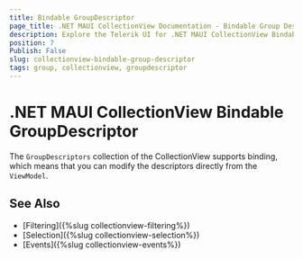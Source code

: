 ```yaml
---
title: Bindable GroupDescriptor
page_title: .NET MAUI CollectionView Documentation - Bindable Group Descriptors
description: Explore the Telerik UI for .NET MAUI CollectionView Bindable GroupDescriptor feature that lets you control the GroupDescriptor through MVVM.
position: 7
Publish: False
slug: collectionview-bindable-group-descriptor
tags: group, collectionview, groupdescriptor
---
```


# .NET MAUI CollectionView Bindable GroupDescriptor

The `GroupDescriptors` collection of the CollectionView supports binding, which means that you can modify the descriptors directly from the `ViewModel`.

## See Also

- [Filtering]({%slug collectionview-filtering%})
- [Selection]({%slug collectionview-selection%})
- [Events]({%slug collectionview-events%})